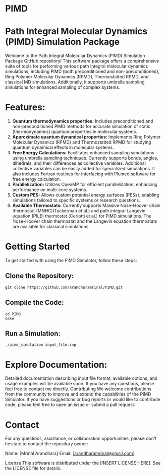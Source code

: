# PIMD
Path Integral Molecular Dynamics (PIMD) Simulation Package
==========================================================
Welcome to the Path Integral Molecular Dynamics (PIMD) Simulation Package GitHub repository! This software package offers a comprehensive suite of tools for performing various path integral molecular dynamics simulations, including PIMD (both preconditioned and non-preconditioned), Ring Polymer Molecular Dynamics (RPMD), Thermostatted RPMD, and classical MD simulations. Additionally, it supports umbrella sampling simulations for enhanced sampling of complex systems.

Features:
=========
  1. **Quantum thermodynamics properties:** Includes preconditioned and non-preconditioned PIMD methods for accurate simulation of static (thermodynamics) quantum properties in molecular systems. 
  2. **Approximate quantum dynamical properties:** Implements Ring Polymer Molecular Dynamics (RPMD) and Thermostatted RPMD for studying quantum dynamical effects in molecular systems.
  3. **Free Energy Calculations:** Facilitates enhanced sampling simulations using umbrella sampling techniques. Currently supports bonds, angles, dihedrals, and their differences as collective variables. Additional collective variables can be easily added for specialized simulations. It also includes Fortran routines for interfacing with Plumed software for free energy calculation.
  4. **Parallelization:** Utilizes OpenMP for efficient parallelization, enhancing performance on multi-core systems.
  5. **Custom PES:** Allows custom potential energy surfaces (PESs), enabling simulations tailored to specific systems or research questions.
  6. **Available Thermostats:** Currently supports Massive Nose-Hoover chain thermostat (MNHC)(Tuckerman et al.) and path integral Langevin equation (PILE) thermostat (Ceriotti et al.) for PIMD simulations. The Nose-Hoover chain thermostat and the Langevin equation thermostats are available for classical simulations.


Getting Started
===============
To get started with using the PIMD Simulator, follow these steps:

  Clone the Repository:
  ---------------------
    git clone https://github.com/arandharamrinal/PIMD.git

  Compile the Code:
  -----------------
    cd PIMD
    make
  Run a Simulation:
  -----------------
    ./pimd_simulation input_file.inp

Explore Documentation:
======================
Detailed documentation describing input file format, available options, and usage examples will be available soon. If you have any questions, please feel free to contact me directly.
Contributing
We welcome contributions from the community to improve and extend the capabilities of the PIMD Simulator. If you have suggestions or bug reports or would like to contribute code, please feel free to open an issue or submit a pull request.

Contact
=======
For any questions, assistance, or collaboration opportunities, please don't hesitate to contact the repository owner:

Name: [Mrinal Arandhara]
Email: [arandharamrinal@gmail.com]

License
This software is distributed under the [INSERT LICENSE HERE]. See the LICENSE file for details.

